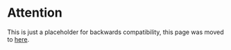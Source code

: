 # Attention

This is just a placeholder for backwards compatibility, this page was moved to [here](../../common/vault.md).
